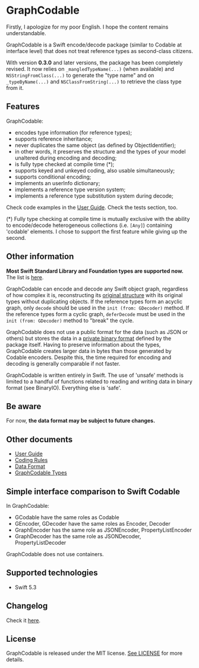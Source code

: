 # GraphCodable

Firstly, I apologize for my poor English. I hope the content remains understandable.

GraphCodable is a Swift encode/decode package (similar to Codable at interface level) that does not treat reference types as second-class citizens.
 
With version **0.3.0** and later versions, the package has been completely revised. It now relies on `_mangledTypeName(...)` (when available) and `NSStringFromClass(...)` to generate the "type name" and on `_typeByName(...)` and `NSClassFromString(...)` to retrieve the class type from it.

## Features
GraphCodable:
- encodes type information (for reference types);
- supports reference inheritance;
- never duplicates the same object (as defined by ObjectIdentifier);
- in other words, it preserves the structure and the types of your model unaltered during encoding and decoding;
- is fully type checked at compile time (*);
- supports keyed and unkeyed coding, also usable simultaneously;
- supports conditional encoding;
- implements an userInfo dictionary;
- implements a reference type version system;
- implements a reference type substitution system during decode;

Check code examples in the [User Guide](/Docs/UserGuide.md). Check the tests section, too.

(*) Fully type checking at compile time is mutually exclusive with the ability to encode/decode heterogeneous collections (i.e. `[Any]`) containing 'codable' elements. I chose to support the first feature while giving up the second.

## Other information
**Most Swift Standard Library and Foundation types are supported now.** The list is [here](/Docs/GraphCodableTypes.md).

GraphCodable can encode and decode any Swift object graph, regardless of how complex it is, reconstructing its [original structure](/Docs/UserGuide.md#Directed-acyclic-graphs) with its original types without duplicating objects.
If the reference types form an acyclic graph, only `decode` should be used in the `init (from: GDecoder)` method.
If the reference types form a cyclic graph, `deferDecode` must be used in the `init (from: GDecoder)` method to "break" the cycle.

GraphCodable does not use a public format for the data (such as JSON or others) but stores the data in a [private binary format](/Docs/DataFormat.md) defined by the package itself. Having to preserve information about the types, GraphCodable creates larger data in bytes than those generated by Codable encoders. Despite this, the time required for encoding and decoding is generally comparable if not faster.

GraphCodable is written entirely in Swift. The use of 'unsafe' methods is limited to a handful of functions related to reading and writing data in binary format (see BinaryIO). Everything else is 'safe'.

## Be aware
For now, **the data format may be subject to future changes.**

## Other documents
- [User Guide](/Docs/UserGuide.md)
- [Coding Rules](/Docs/CodingRules.md)
- [Data Format](/Docs/DataFormat.md)
- [GraphCodable Types](/Docs/GraphCodableTypes.md)

## Simple interface comparison to Swift Codable
In GraphCodable:
- GCodable have the same roles as Codable
- GEncoder, GDecoder have the same roles as Encoder, Decoder
- GraphEncoder has the same role as JSONEncoder, PropertyListEncoder
- GraphDecoder has the same role as JSONDecoder, PropertyListDecoder

GraphCodable does not use containers.

## Supported technologies

- Swift 5.3

## Changelog

Check it [here](/CHANGELOG.md).

## License

GraphCodable is released under the MIT license. [See LICENSE](/LICENSE.txt) for more details.


